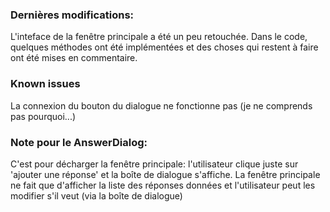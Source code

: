 ### Dernières modifications:

L'inteface de la fenêtre principale a été un peu retouchée. 
Dans le code, quelques méthodes ont été implémentées et des choses qui restent à faire ont été mises en commentaire.

### Known issues

La connexion du bouton du dialogue ne fonctionne pas (je ne comprends pas pourquoi...)

### Note pour le AnswerDialog:

C'est pour décharger la fenêtre principale: l'utilisateur clique juste sur 'ajouter une réponse' et la boîte de dialogue s'affiche.
La fenêtre principale ne fait que d'afficher la liste des réponses données et l'utilisateur peut les  modifier s'il veut (via la boîte de dialogue)